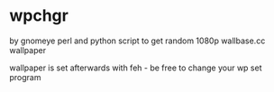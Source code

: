 wpchgr
======
by gnomeye
perl and python script to get random 1080p wallbase.cc wallpaper

wallpaper is set afterwards with feh - be free to change your wp set program
